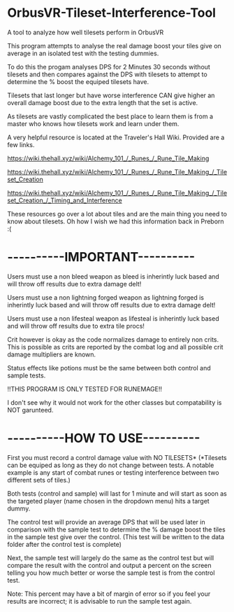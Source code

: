 # OrbusVR-Tileset-Interference-Tool
A tool to analyze how well tilesets perform in OrbusVR

This program attempts to analyse the real damage boost your tiles give on average in an isolated test with the testing dummies.

To do this the progam analyses DPS for 2 Minutes 30 seconds without tilesets and then compares against the DPS with tilesets to attempt to determine the % boost the equiped tilesets have.

Tilesets that last longer but have worse interference CAN give higher an overall damage boost due to the extra length that the set is active.
 
As tilesets are vastly complicated the best place to learn them is from a master who knows how tilesets work and learn under them.

A very helpful resource is located at the Traveler's Hall Wiki. Provided are a few links.

https://wiki.thehall.xyz/wiki/Alchemy_101_/_Runes_/_Rune_Tile_Making

https://wiki.thehall.xyz/wiki/Alchemy_101_/_Runes_/_Rune_Tile_Making_/_Tileset_Creation

https://wiki.thehall.xyz/wiki/Alchemy_101_/_Runes_/_Rune_Tile_Making_/_Tileset_Creation_/_Timing_and_Interference

 
These resources go over a lot about tiles and are the main thing you need to know about tilesets. Oh how I wish we had this information back in Preborn :(

# ----------IMPORTANT----------
Users must use a non bleed weapon as bleed is inherintly luck based and will throw off results due to extra damage delt!

Users must use a non lightning forged weapon as lightning forged is inherintly luck based and will throw off results due to extra damage delt!

Users must use a non lifesteal weapon as lifesteal is inherintly luck based and will throw off results due to extra tile procs!

Crit however is okay as the code normalizes damage to entirely non crits. This is possible as crits are reported by the combat log and all possible crit damage multipliers are known.
 
Status effects like potions must be the same between both control and sample tests.
 
!!THIS PROGRAM IS ONLY TESTED FOR RUNEMAGE!!

I don't see why it would not work for the other classes but compatability is NOT garunteed.
 
# ----------HOW TO USE----------
 
First you must record a control damage value with NO TILESETS* (*Tilesets can be equiped as long as they do not change between tests. A notable example is any start of combat runes or testing interference between two different sets of tiles.)

Both tests (control and sample) will last for 1 minute and will start as soon as the targeted player (name chosen in the dropdown menu) hits a target dummy.

The control test will provide an average DPS that will be used later in comparison with the sample test to determine the % damage boost the tiles in the sample test give over the control. (This test will be written to the data folder after the control test is complete)

Next, the sample test will largely do the same as the control test but will compare the result with the control and output a percent on the screen telling you how much better or worse the sample test is from the control test.

Note: This percent may have a bit of margin of error so if you feel your results are incorrect; it is advisable to run the sample test again.